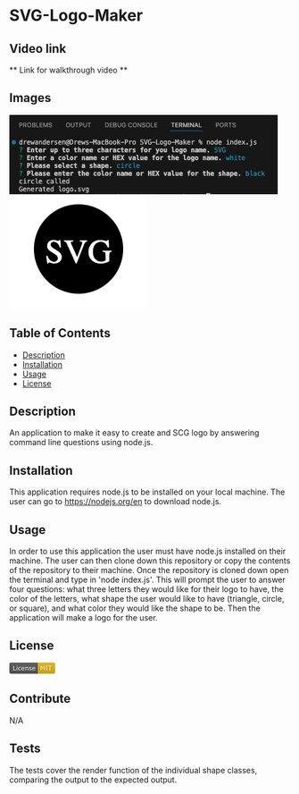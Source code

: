 # SVG-Logo-Maker

## Video link 
** Link for walkthrough video **

## Images
![alt text](./lib/images/terminal-logo.png)
![alt text](./lib/images/SVG-logo.png)

## Table of Contents
- [Description](#description)
- [Installation](#installation)
- [Usage](#usage)
- [License](#license)

## Description
An application to make it easy to create and SCG logo by answering command line questions using node.js.

## Installation
This application requires node.js to be installed on your local machine. The user can go to https://nodejs.org/en to download node.js. 

## Usage
In order to use this application the user must have node.js installed on their machine. The user can then clone down this repository or copy the contents of the repository to their machine. Once the repository is cloned down open the terminal and type in 'node index.js'. This will prompt the user to answer four questions: what three letters they would like for their logo to have, the color of the letters, what shape the user would like to have (triangle, circle, or square), and what color they would like the shape to be. Then the application will make a logo for the user.

## License
![MIT License badge](lib/images/image.png)

## Contribute
N/A

## Tests
The tests cover the render function of the individual shape classes, comparing the output to the expected output.